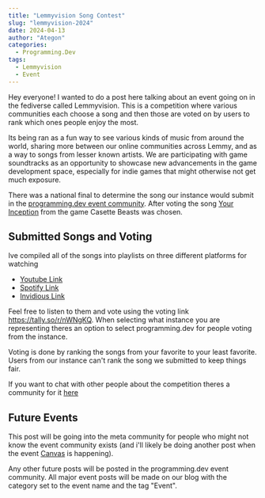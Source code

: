 ```yaml
---
title: "Lemmyvision Song Contest"
slug: "lemmyvision-2024"
date: 2024-04-13
author: "Ategon"
categories:
  - Programming.Dev
tags:
  - Lemmyvision
  - Event
---
```


Hey everyone! I wanted to do a post here talking about an event going on in the fediverse called Lemmyvision. This is a competition where various communities each choose a song and then those are voted on by users to rank which ones people enjoy the most.

Its being ran as a fun way to see various kinds of music from around the world, sharing more between our online communities across Lemmy, and as a way to songs from lesser known artists. We are participating with game soundtracks as an opportunity to showcase new advancements in the game development space, especially for indie games that might otherwise not get much exposure.

There was a national final to determine the song our instance would submit in the [programming.dev event community](https://programming.dev/c/events). After voting the song [Your Inception](https://www.youtube.com/watch?v=GjeTwn9uA3Y) from the game Casette Beasts was chosen.

## Submitted Songs and Voting

Ive compiled all of the songs into playlists on three different platforms for watching

- [Youtube Link](https://www.youtube.com/playlist?list=PLJypTpbGxbErGJzqHlCdbb3rMFTcuFfOq)
- [Spotify Link](https://open.spotify.com/playlist/1KRY3wAdYX8wejIaYnO30p)
- [Invidious Link](https://invidious.fdn.fr/playlist?list=PLJypTpbGxbErGJzqHlCdbb3rMFTcuFfOq)

Feel free to listen to them and vote using the voting link https://tally.so/r/nWNgKQ. When selecting what instance you are representing theres an option to select programming.dev for people voting from the instance.

Voting is done by ranking the songs from your favorite to your least favorite. Users from our instance can't rank the song we submitted to keep things fair.

If you want to chat with other people about the competition theres a community for it [here](https://programming.dev/c/lemmyvision@jlai.lu)

## Future Events

This post will be going into the meta community for people who might not know the event community exists (and i'll likely be doing another post when the event [Canvas](https://programming.dev/c/canvas@toast.ooo) is happening).

Any other future posts will be posted in the programming.dev event community. All major event posts will be made on our blog with the category set to the event name and the tag "Event".
